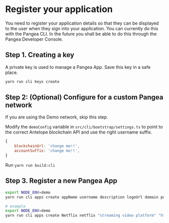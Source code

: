 # Register your application

You need to register your application details so that they can be displayed to the user when they sign into your application. You can currently do this with the Pangea CLI. In the future you shall be able to do this through the Pangea Developer Console.

## Step 1. Creating a key

A private key is used to manage a Pangea App. Save this key in a safe place.

```bash
yarn run cli keys create
```

## Step 2: (Optional) Configure for a custom Pangea network

If you are using the Demo network, skip this step.

Modify the `demoConfig` variable in `src/cli/bootstrap/settings.ts` to point to the correct Antelope blockchain API and use the right username suffix.

```js
{
    blockchainUrl: 'change me!!',
    accountSuffix: 'change me!!',
}
```

Run `yarn run build:cli`

## Step 3. Register a new Pangea App

```bash
export NODE_ENV=demo
yarn run cli apps create appName username description logoUrl domain publicKey blockchainUrl

# example
export NODE_ENV=demo
yarn run cli apps create Netflix netflix "streaming video platform" "https://netflix.com/logo.png" "https://netflix.com" PUB_K1_55csjge6LNnLxECFTtTpCU6Z7chi3h47G8vyzPBjAKdvZmnZ8Z "http://localhost:8888"
```
